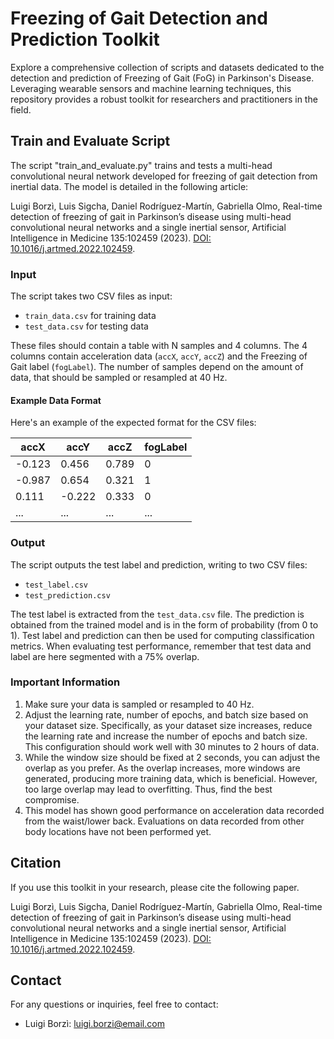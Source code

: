 # Freezing of Gait Detection and Prediction Toolkit

Explore a comprehensive collection of scripts and datasets dedicated to the detection and prediction of Freezing of Gait (FoG) in Parkinson's Disease. Leveraging wearable sensors and machine learning techniques, this repository provides a robust toolkit for researchers and practitioners in the field.

## Train and Evaluate Script

The script "train_and_evaluate.py" trains and tests a multi-head convolutional neural network developed for freezing of gait detection from inertial data. The model is detailed in the following article:

Luigi Borzì, Luis Sigcha, Daniel Rodríguez-Martín, Gabriella Olmo, Real-time detection of freezing of gait in Parkinson’s disease using multi-head convolutional neural networks and a single inertial sensor, Artificial Intelligence in Medicine 135:102459 (2023). [DOI: 10.1016/j.artmed.2022.102459](https://doi.org/10.1016/j.artmed.2022.102459).

### Input

The script takes two CSV files as input:

- `train_data.csv` for training data
- `test_data.csv` for testing data

These files should contain a table with N samples and 4 columns. The 4 columns contain acceleration data (`accX`, `accY`, `accZ`) and the Freezing of Gait label (`fogLabel`). The number of samples depend on the amount of data, that should be sampled or resampled at 40 Hz.

#### Example Data Format

Here's an example of the expected format for the CSV files:

| accX   | accY   | accZ   | fogLabel |
|--------|--------|--------|----------|
| -0.123 |  0.456 |  0.789 |        0 |
| -0.987 |  0.654 |  0.321 |        1 |
|  0.111 | -0.222 |  0.333 |        0 |
|   ...  |   ...  |   ...  |      ... |

### Output

The script outputs the test label and prediction, writing to two CSV files:

- `test_label.csv`
- `test_prediction.csv`

The test label is extracted from the `test_data.csv` file. The prediction is obtained from the trained model and is in the form of probability (from 0 to 1). Test label and prediction can then be used for computing classification metrics. When evaluating test performance, remember that test data and label are here segmented with a 75% overlap.

### Important Information

1. Make sure your data is sampled or resampled to 40 Hz.
2. Adjust the learning rate, number of epochs, and batch size based on your dataset size. Specifically, as your dataset size increases, reduce the learning rate and increase the number of epochs and batch size. This configuration should work well with 30 minutes to 2 hours of data.
3. While the window size should be fixed at 2 seconds, you can adjust the overlap as you prefer. As the overlap increases, more windows are generated, producing more training data, which is beneficial. However, too large overlap may lead to overfitting. Thus, find the best compromise.
4. This model has shown good performance on acceleration data recorded from the waist/lower back. Evaluations on data recorded from other body locations have not been performed yet.

## Citation

If you use this toolkit in your research, please cite the following paper.

Luigi Borzì, Luis Sigcha, Daniel Rodríguez-Martín, Gabriella Olmo, Real-time detection of freezing of gait in Parkinson’s disease using multi-head convolutional neural networks and a single inertial sensor, Artificial Intelligence in Medicine 135:102459 (2023). [DOI: 10.1016/j.artmed.2022.102459](https://doi.org/10.1016/j.artmed.2022.102459).

## Contact

For any questions or inquiries, feel free to contact:

- Luigi Borzì: [luigi.borzi@email.com](mailto:luigi.borzi@email.com)
